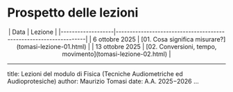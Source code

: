 # Prospetto delle lezioni

<center>
| Data              | Lezione                                                           |
|-------------------|-------------------------------------------------------------------|
| 6 ottobre 2025    | [01. Cosa significa misurare?](tomasi-lezione-01.html)            |
| 13 ottobre 2025   | [02. Conversioni, tempo, movimento](tomasi-lezione-02.html)       |
<!--
| 20 ottobre 2025   | [03. Lavoro ed energia](tomasi-lezione-03.html)                   |
| 27 ottobre 2025   | [04. Oscillazioni ed onde](tomasi-lezione-04.html)                |
| 3 novembre 2025   | [05. Percezione delle onde sonore](tomasi-lezione-05.html)        |
| 11 novembre 2025  | [06. L’intensità del suono](tomasi-lezione-06.html)               |
| 18 novembre 2025  | [07. Risonanza, smorzamento e filtraggio](tomasi-lezione-07.html) |
| 25 novembre 2025  | [08. Interferenza e onde stazionarie](tomasi-lezione-08.html)     |
| 3 dicembre 2025   | [09. L’effetto Doppler, scomposizione in frequenze](tomasi-lezione-09.html) |
| 16 dicembre 2025  | Compitino finale e correzione                                     |
-->
</center>

---
title: Lezioni del modulo di Fisica (Tecniche Audiometriche ed Audioprotesiche)
author: Maurizio Tomasi
date: A.A. 2025−2026
...
